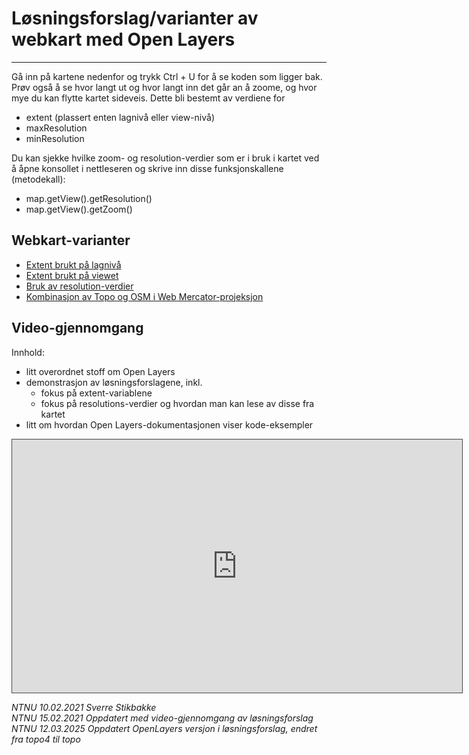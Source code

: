 # Løsningsforslag/varianter av webkart med Open Layers

---

Gå inn på kartene nedenfor og trykk Ctrl + U for å se koden som ligger bak. Prøv også å se hvor langt ut og hvor langt inn det går an å zoome, og hvor mye du kan flytte kartet sideveis.
Dette bli bestemt av verdiene for
- extent (plassert enten lagnivå eller view-nivå)
- maxResolution
- minResolution

Du kan sjekke hvilke zoom- og resolution-verdier som er i bruk i kartet ved å åpne konsollet i nettleseren og skrive inn disse funksjonskallene (metodekall):
- map.getView().getResolution()
- map.getView().getZoom()

## Webkart-varianter

- [Extent brukt på lagnivå](docs/topoextenInnlandet.html)
- [Extent brukt på viewet](docs/topoextentGjovik.html)
- [Bruk av resolution-verdier](docs/toporesolution.html)
- [Kombinasjon av Topo og OSM i Web Mercator-projeksjon](docs/osmtopo.html)

## Video-gjennomgang

Innhold:

- litt overordnet stoff om Open Layers
- demonstrasjon av løsningsforslagene, inkl.
  - fokus på extent-variablene
  - fokus på resolutions-verdier og hvordan man kan lese av disse fra kartet
- litt om hvordan Open Layers-dokumentasjonen viser kode-eksempler

<iframe src="https://ntnu.cloud.panopto.eu/Panopto/Pages/Embed.aspx?id=b1d1ec9e-a16d-4b1e-a7ec-acd0010b38d4&autoplay=false&offerviewer=true&showtitle=true&showbrand=false&start=0&interactivity=all" height="405" width="720" style="border: 1px solid #464646;" allowfullscreen allow="autoplay"></iframe>


_NTNU 10.02.2021 Sverre Stikbakke_\
_NTNU 15.02.2021 Oppdatert med video-gjennomgang av løsningsforslag_\
_NTNU 12.03.2025 Oppdatert OpenLayers versjon i løsningsforslag, endret fra topo4 til topo_